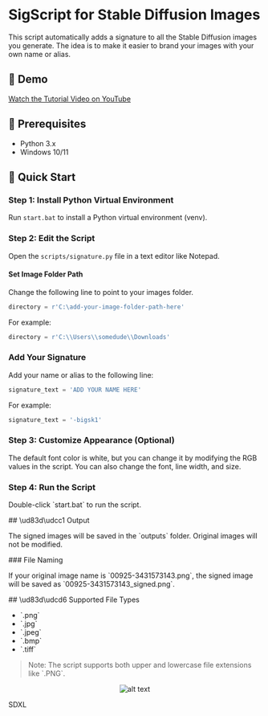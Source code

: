 # SigScript for Stable Diffusion Images

This script automatically adds a signature to all the Stable Diffusion images you generate. The idea is to make it easier to brand your images with your own name or alias.

## 🎥 Demo

[Watch the Tutorial Video on YouTube](https://youtu.be/d-HNH0cM-uk)

## 📌 Prerequisites

- Python 3.x
- Windows 10/11

## 🚀 Quick Start

### Step 1: Install Python Virtual Environment

Run `start.bat` to install a Python virtual environment (venv).

### Step 2: Edit the Script

Open the `scripts/signature.py` file in a text editor like Notepad.

#### Set Image Folder Path

Change the following line to point to your images folder.

```python
directory = r'C:\add-your-image-folder-path-here'
```

For example:

```python
directory = r'C:\\Users\\somedude\\Downloads'
```

### Add Your Signature

Add your name or alias to the following line:

```python
signature_text = 'ADD YOUR NAME HERE'
```

For example:

```python
signature_text = '-bigsk1'
```

### Step 3: Customize Appearance (Optional)

The default font color is white, but you can change it by modifying the RGB values in the script. You can also change the font, line width, and size.

### Step 4: Run the Script

Double-click \`start.bat\` to run the script.

\#\# \ud83d\udcc1 Output

The signed images will be saved in the \`outputs\` folder. Original images will not be modified.

\#\#\# File Naming

If your original image name is \`00925-3431573143.png\`, the signed image will be saved as \`00925-3431573143_signed.png\`.

\#\# \ud83d\udcd6 Supported File Types

- \`.png\`
- \`.jpg\`
- \`.jpeg\`
- \`.bmp\`
- \`.tiff\`

> Note: The script supports both upper and lowercase file extensions like \`.PNG\`.



 
 <div style="text-align: center;">

![alt text](https://imagizer.imageshack.com/img923/5148/UklSgD.jpg
 "Our logo")

</div>
 
 SDXL




